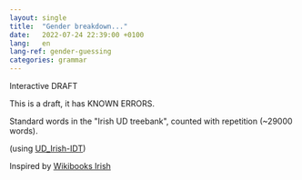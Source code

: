 ```yaml
---
layout: single
title:  "Gender breakdown..."
date:   2022-07-24 22:39:00 +0100
lang:   en
lang-ref: gender-guessing
categories: grammar
---
```


Interactive DRAFT

This is a draft, it has KNOWN ERRORS.

<div id="vis"></div>

<script type="text/javascript">
  var spec = {{ site.data.gender_guessing | jsonify }}
  vegaEmbed('#vis', spec).then(function(result) {
    // Access the Vega view instance (https://vega.github.io/vega/docs/api/view/) as result.view
  }).catch(console.error);
</script>

Standard words in the "Irish UD treebank",
counted with repetition (~29000 words).

(using [UD_Irish-IDT](https://github.com/UniversalDependencies/UD_Irish-IDT))

Inspired by
[Wikibooks Irish](https://en.wikibooks.org/wiki/Irish/Reference/Nouns)
